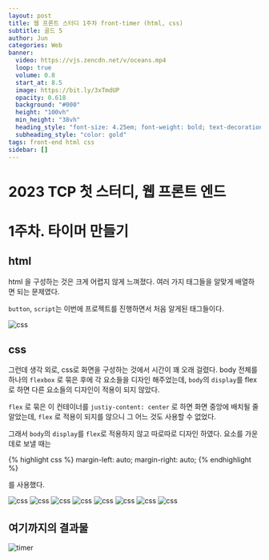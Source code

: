 ```yaml
---
layout: post
title: 웹 프론트 스터디 1주차 front-timer (html, css)
subtitle: 골드 5
author: Jun
categories: Web
banner:
  video: https://vjs.zencdn.net/v/oceans.mp4
  loop: true
  volume: 0.8
  start_at: 8.5
  image: https://bit.ly/3xTmdUP
  opacity: 0.618
  background: "#000"
  height: "100vh"
  min_height: "38vh"
  heading_style: "font-size: 4.25em; font-weight: bold; text-decoration: underline"
  subheading_style: "color: gold"
tags: front-end html css
sidebar: []
---
```


# 2023 TCP 첫 스터디, 웹 프론트 엔드
# 1주차. 타이머 만들기

## html

html 을 구성하는 것은 크게 어렵지 않게 느껴졌다.
여러 가지 태그들을 알맞게 배열하면 되는 문제였다.

`button`, `script`는 이번에 프로젝트를 진행하면서 처음 알게된 태그들이다.

![css](/assets/images/banners/2023-01-05/1-5-html.png)




## css

그런데 생각 외로, css로 화면을 구성하는 것에서 시간이 꽤 오래 걸렸다.
body 전체를 하나의 `flexbox` 로 묶은 후에 각 요소들을 디자인 해주었는데, `body`의 `display`를 flex로 하면 다른 요소들의 디자인이 적용이 되지 않았다.  

`flex` 로 묶은 이 컨테이너를 `justiy-content: center` 로 하면 화면 중앙에 배치될 줄 알았는데, `flex` 로 적용이 되지를 않으니 그 어느 것도 사용할 수 없었다. 

그래서 `body`의 `display`를 `flex`로 적용하지 않고 따로따로 디자인 하였다.
요소를 가운데로 보낼 때는 

{% highlight css %}
margin-left: auto; 
margin-right: auto; 
{% endhighlight %}

를 사용했다. 

![css](/assets/images/banners/2023-01-05/1-5-css1.png)
![css](/assets/images/banners/2023-01-05/1-5-css2.png)
![css](/assets/images/banners/2023-01-05/1-5-css3.png)
![css](/assets/images/banners/2023-01-05/1-5-css4.png)
![css](/assets/images/banners/2023-01-05/1-5-css5.png)
![css](/assets/images/banners/2023-01-05/1-5-css6.png)
![css](/assets/images/banners/2023-01-05/1-5-css7.png)
![css](/assets/images/banners/2023-01-05/1-5-css8.png)



## 여기까지의 결과물

![timer](/assets/images/banners/2023-01-05/1-5-timer.png)